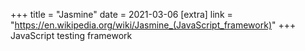 +++
title = "Jasmine"
date = 2021-03-06
[extra]
link = "https://en.wikipedia.org/wiki/Jasmine_(JavaScript_framework)"
+++
JavaScript testing framework

